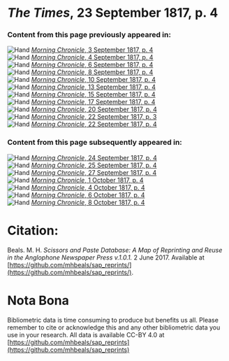 # *The Times*, 23 September 1817, p. 4  
  
### Content from this page previously appeared in:  
![Hand](http://scissorsandpaste.net/wp-content/uploads/2017/06/smallhandpointer.png) [*Morning Chronicle*, 3 September 1817, p. 4](https://mhbeals.github.io/sap_html/Morning-Chronicle/Morning-Chronicle-3-September-1817-p-4)  
![Hand](http://scissorsandpaste.net/wp-content/uploads/2017/06/smallhandpointer.png) [*Morning Chronicle*, 4 September 1817, p. 4](https://mhbeals.github.io/sap_html/Morning-Chronicle/Morning-Chronicle-4-September-1817-p-4)  
![Hand](http://scissorsandpaste.net/wp-content/uploads/2017/06/smallhandpointer.png) [*Morning Chronicle*, 6 September 1817, p. 4](https://mhbeals.github.io/sap_html/Morning-Chronicle/Morning-Chronicle-6-September-1817-p-4)  
![Hand](http://scissorsandpaste.net/wp-content/uploads/2017/06/smallhandpointer.png) [*Morning Chronicle*, 8 September 1817, p. 4](https://mhbeals.github.io/sap_html/Morning-Chronicle/Morning-Chronicle-8-September-1817-p-4)  
![Hand](http://scissorsandpaste.net/wp-content/uploads/2017/06/smallhandpointer.png) [*Morning Chronicle*, 10 September 1817, p. 4](https://mhbeals.github.io/sap_html/Morning-Chronicle/Morning-Chronicle-10-September-1817-p-4)  
![Hand](http://scissorsandpaste.net/wp-content/uploads/2017/06/smallhandpointer.png) [*Morning Chronicle*, 13 September 1817, p. 4](https://mhbeals.github.io/sap_html/Morning-Chronicle/Morning-Chronicle-13-September-1817-p-4)  
![Hand](http://scissorsandpaste.net/wp-content/uploads/2017/06/smallhandpointer.png) [*Morning Chronicle*, 15 September 1817, p. 4](https://mhbeals.github.io/sap_html/Morning-Chronicle/Morning-Chronicle-15-September-1817-p-4)  
![Hand](http://scissorsandpaste.net/wp-content/uploads/2017/06/smallhandpointer.png) [*Morning Chronicle*, 17 September 1817, p. 4](https://mhbeals.github.io/sap_html/Morning-Chronicle/Morning-Chronicle-17-September-1817-p-4)  
![Hand](http://scissorsandpaste.net/wp-content/uploads/2017/06/smallhandpointer.png) [*Morning Chronicle*, 20 September 1817, p. 4](https://mhbeals.github.io/sap_html/Morning-Chronicle/Morning-Chronicle-20-September-1817-p-4)  
![Hand](http://scissorsandpaste.net/wp-content/uploads/2017/06/smallhandpointer.png) [*Morning Chronicle*, 22 September 1817, p. 3](https://mhbeals.github.io/sap_html/Morning-Chronicle/Morning-Chronicle-22-September-1817-p-3)  
![Hand](http://scissorsandpaste.net/wp-content/uploads/2017/06/smallhandpointer.png) [*Morning Chronicle*, 22 September 1817, p. 4](https://mhbeals.github.io/sap_html/Morning-Chronicle/Morning-Chronicle-22-September-1817-p-4)  
  
### Content from this page subsequently appeared in:  
![Hand](http://scissorsandpaste.net/wp-content/uploads/2017/06/smallhandpointer.png) [*Morning Chronicle*, 24 September 1817, p. 4](https://mhbeals.github.io/sap_html/Morning-Chronicle/Morning-Chronicle-24-September-1817-p-4)  
![Hand](http://scissorsandpaste.net/wp-content/uploads/2017/06/smallhandpointer.png) [*Morning Chronicle*, 25 September 1817, p. 4](https://mhbeals.github.io/sap_html/Morning-Chronicle/Morning-Chronicle-25-September-1817-p-4)  
![Hand](http://scissorsandpaste.net/wp-content/uploads/2017/06/smallhandpointer.png) [*Morning Chronicle*, 27 September 1817, p. 4](https://mhbeals.github.io/sap_html/Morning-Chronicle/Morning-Chronicle-27-September-1817-p-4)  
![Hand](http://scissorsandpaste.net/wp-content/uploads/2017/06/smallhandpointer.png) [*Morning Chronicle*, 1 October 1817, p. 4](https://mhbeals.github.io/sap_html/Morning-Chronicle/Morning-Chronicle-1-October-1817-p-4)  
![Hand](http://scissorsandpaste.net/wp-content/uploads/2017/06/smallhandpointer.png) [*Morning Chronicle*, 4 October 1817, p. 4](https://mhbeals.github.io/sap_html/Morning-Chronicle/Morning-Chronicle-4-October-1817-p-4)  
![Hand](http://scissorsandpaste.net/wp-content/uploads/2017/06/smallhandpointer.png) [*Morning Chronicle*, 6 October 1817, p. 4](https://mhbeals.github.io/sap_html/Morning-Chronicle/Morning-Chronicle-6-October-1817-p-4)  
![Hand](http://scissorsandpaste.net/wp-content/uploads/2017/06/smallhandpointer.png) [*Morning Chronicle*, 8 October 1817, p. 4](https://mhbeals.github.io/sap_html/Morning-Chronicle/Morning-Chronicle-8-October-1817-p-4)  


# Citation: 

Beals. M. H. *Scissors and Paste Database: A Map of Reprinting and Reuse in the Anglophone Newspaper Press v.1.0.1.* 2 June 2017. Available at [https://github.com/mhbeals/sap_reprints/](https://github.com/mhbeals/sap_reprints/). 

# Nota Bona

Bibliometric data is time consuming to produce but benefits us all. Please remember to cite or acknowledge this and any other bibliometric data you use in your research. All data is available CC-BY 4.0 at [https://github.com/mhbeals/sap_reprints](https://github.com/mhbeals/sap_reprints)